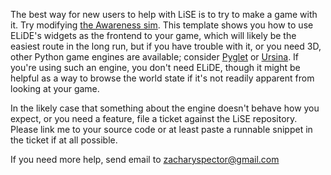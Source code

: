 The best way for new users to help with LiSE is to try to make a game with it. Try
modifying [the Awareness sim](https://github.com/TacticalMetaphysics/LiSE/blob/main/ELiDE/ELiDE/examples/awareness.py).
This template shows you how to use
ELiDE's widgets as the frontend to your game, which will likely be the easiest route in the long run, but if you have
trouble with it, or you need 3D, other Python game engines are available; consider [Pyglet](http://pyglet.org/)
or [Ursina](https://www.ursinaengine.org/). If you're using such an engine, you don't need ELiDE, though it might be helpful as a
way to browse the world state if it's not readily apparent from looking at your game.

In the likely case that something about the engine doesn't behave how you expect, or you need a feature, file a ticket
against the LiSE repository. Please link me to your source code or at least paste a runnable snippet in the ticket if at
all possible.

If you need more help, send email to zacharyspector@gmail.com
